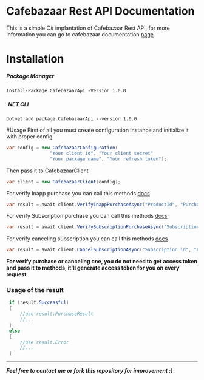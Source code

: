 # Cafebazaar Rest API Documentation 
This is a simple C# implantation of Cafebazaar Rest API,
for more information you can go to cafebazaar documentation [page](https://developers.cafebazaar.ir/en/docs/developer-api-v2-introduction/developer-api-v2-getting-started/) 

# Installation 
##### Package Manager
```
Install-Package CafebazaarApi -Version 1.0.0
```
##### .NET CLI
```
dotnet add package CafebazaarApi --version 1.0.0
```

#Usage 
First of all you must create configuration instance and initialize it with proper config
```csharp
var config = new CafebazaarConfiguration(
                "Your client id", "Your client secret"
                "Your package name", "Your refresh token");
```
Then pass it to CafebazaarClient 
```csharp
var client = new CafebazaarClient(config);
```
For verify Inapp purchase you can call this methods [docs](https://developers.cafebazaar.ir/en/docs/developer-api-v2-introduction/developer-api-v2-ref-validate/)
```csharp
var result = await client.VerifyInappPurchaseAsync("ProductId", "Purchase token");
```
For verify Subscription purchase you can call this methods [docs](https://developers.cafebazaar.ir/en/docs/developer-api-v2-introduction/developer-api-v2-ref-get-subs/)
```csharp
var result = await client.VerifySubscriptionPurchaseAsync("Subscription id", "Purchase token");
```
For verify canceling subscription you can call this methods [docs](https://developers.cafebazaar.ir/en/docs/developer-api-v2-introduction/developer-api-v2-ref-cancel-subs/)
```csharp
var result = await client.CancelSubscriptionAsync("Subscription id", "Purchase token");
```
**For verify purchase or canceling one, you do not need to get access token and pass it to methods,  it'll generate access token for you on every request** 

### Usage of the result
```csharp
 if (result.Successful)
 {
	 //use result.PurchaseResult
	 //...
 }
 else
 {
	 //use result.Error
	 //...
 }
```
---
***Feel free to contact me or fork this repository for improvement :)***
